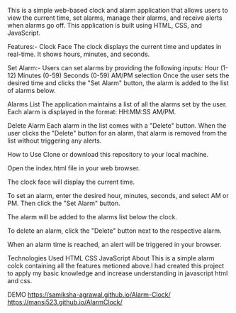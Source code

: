 This is a simple web-based clock and alarm application that allows users to view the current time, set alarms, manage their alarms, and receive alerts when alarms go off. This application is built using HTML, CSS, and JavaScript.



Features:-
Clock Face
The clock displays the current time and updates in real-time. It shows hours, minutes, and seconds.


Set Alarm:-
Users can set alarms by providing the following inputs:
Hour (1-12)
Minutes (0-59)
Seconds (0-59)
AM/PM selection
Once the user sets the desired time and clicks the "Set Alarm" button, the alarm is added to the list of alarms below.


Alarms List
The application maintains a list of all the alarms set by the user. Each alarm is displayed in the format: HH:MM:SS AM/PM.


Delete Alarm
Each alarm in the list comes with a "Delete" button.
When the user clicks the "Delete" button for an alarm, that alarm is removed from the list without triggering any alerts.



How to Use
Clone or download this repository to your local machine.

Open the index.html file in your web browser.

The clock face will display the current time.

To set an alarm, enter the desired hour, minutes, seconds, and select AM or PM. Then click the "Set Alarm" button.

The alarm will be added to the alarms list below the clock.

To delete an alarm, click the "Delete" button next to the respective alarm.

When an alarm time is reached, an alert will be triggered in your browser.

Technologies Used
HTML
CSS
JavaScript
About
This is a simple alarm colck containing all the features metioned above.I had created this project to apply my basic knowledge and increase understanding in javascript html and css.

DEMO
https://samiksha-agrawal.github.io/Alarm-Clock/
https://mansi523.github.io/AlarmClock/
